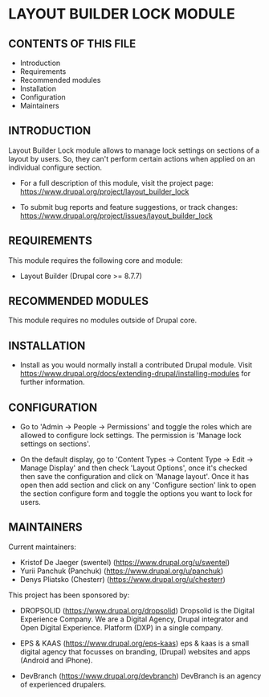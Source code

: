 # LAYOUT BUILDER LOCK MODULE

## CONTENTS OF THIS FILE

* Introduction
* Requirements
* Recommended modules
* Installation
* Configuration
* Maintainers


## INTRODUCTION

Layout Builder Lock module allows to manage lock settings on sections of a
layout by users. So, they can't perform certain actions when applied on an
individual configure section.

* For a full description of this module, visit the project page:
  https://www.drupal.org/project/layout_builder_lock

* To submit bug reports and feature suggestions, or track changes:
  https://www.drupal.org/project/issues/layout_builder_lock


## REQUIREMENTS

This module requires the following core and module:

* Layout Builder (Drupal core >= 8.7.7)


## RECOMMENDED MODULES

This module requires no modules outside of Drupal core.


## INSTALLATION

* Install as you would normally install a contributed Drupal module. 
Visit https://www.drupal.org/docs/extending-drupal/installing-modules 
for further information.


## CONFIGURATION

* Go to 'Admin -> People -> Permissions' and toggle the roles which
  are allowed to configure lock settings. The permission is
  'Manage lock settings on sections'.

* On the default display, go to 'Content Types -> Content Type
  -> Edit -> Manage Display' and then check 'Layout Options', once
  it's checked then save the configuration and click on 'Manage layout'.
  Once it has open then add section and click on any 'Configure section'
  link to open the section configure form and toggle the options you want
  to lock for users.


## MAINTAINERS

Current maintainers:
* Kristof De Jaeger (swentel) (https://www.drupal.org/u/swentel)
* Yurii Panchuk (Panchuk) (https://www.drupal.org/u/panchuk)
* Denys Pliatsko (Chesterr) (https://www.drupal.org/u/chesterr)

This project has been sponsored by:

* DROPSOLID (https://www.drupal.org/dropsolid)
  Dropsolid is the Digital Experience Company.
  We are a Digital Agency, Drupal integrator and Open Digital Experience.
  Platform (DXP) in a single company.

* EPS & KAAS (https://www.drupal.org/eps-kaas)
  eps & kaas is a small digital agency that focusses on branding,
  (Drupal) websites and apps (Android and iPhone).

* DevBranch (https://www.drupal.org/devbranch)
  DevBranch is an agency of experienced drupalers.